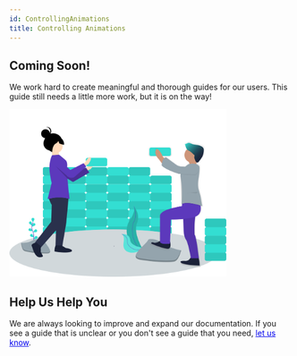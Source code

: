 ```yaml
---
id: ControllingAnimations
title: Controlling Animations
---
```


## Coming Soon!

We work hard to create meaningful and thorough guides for our users.  This guide still needs a little more work, but it is on the way!

<img src="/img/undraw_building_blocks.svg" style="max-height: 300px;"/>

## Help Us Help You

We are always looking to improve and expand our documentation.  If you see a guide that is unclear or you don't see a guide that you need, <a style="color:#0000ee" href="/contact"><u>let us know</u></a>.
